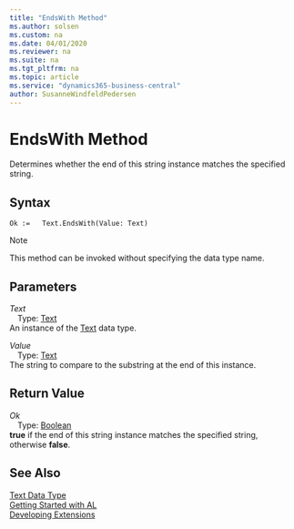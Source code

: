 ```yaml
---
title: "EndsWith Method"
ms.author: solsen
ms.custom: na
ms.date: 04/01/2020
ms.reviewer: na
ms.suite: na
ms.tgt_pltfrm: na
ms.topic: article
ms.service: "dynamics365-business-central"
author: SusanneWindfeldPedersen
---
```

[//]: # (START>DO_NOT_EDIT)
[//]: # (IMPORTANT:Do not edit any of the content between here and the END>DO_NOT_EDIT.)
[//]: # (Any modifications should be made in the .xml files in the ModernDev repo.)
# EndsWith Method
Determines whether the end of this string instance matches the specified string.


## Syntax
```
Ok :=   Text.EndsWith(Value: Text)
```
> [!NOTE]  
> This method can be invoked without specifying the data type name.  
## Parameters
*Text*  
&emsp;Type: [Text](text-data-type.md)  
An instance of the [Text](text-data-type.md) data type.  

*Value*  
&emsp;Type: [Text](text-data-type.md)  
The string to compare to the substring at the end of this instance.  


## Return Value
*Ok*  
&emsp;Type: [Boolean](../boolean/boolean-data-type.md)  
**true** if the end of this string instance matches the specified string, otherwise **false**.  


[//]: # (IMPORTANT: END>DO_NOT_EDIT)
## See Also
[Text Data Type](text-data-type.md)  
[Getting Started with AL](../../devenv-get-started.md)  
[Developing Extensions](../../devenv-dev-overview.md)